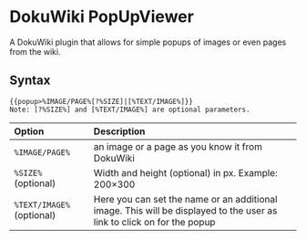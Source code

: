 DokuWiki PopUpViewer
===========================

A DokuWiki plugin that allows for simple popups of images or even pages from the wiki.

Syntax
------

    {{popup>%IMAGE/PAGE%[?%SIZE]|[%TEXT/IMAGE%]}}
    Note: [?%SIZE%] and [%TEXT/IMAGE%] are optional parameters.

 Option | Description
 :----- | :----------
```%IMAGE/PAGE%``` | an image or a page as you know it from DokuWiki
```%SIZE%``` (optional) | Width and height (optional) in px. Example: 200×300
```%TEXT/IMAGE%``` (optional) |  Here you can set the name or an additional image. This will be displayed to the user as link to click on for the popup
